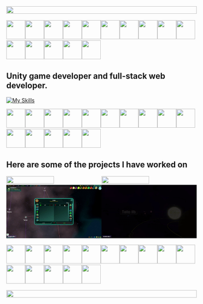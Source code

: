 <!--📏LINE-->
<img src="https://i.imgur.com/dBaSKWF.gif" height="20" width="100%">

<img src="https://github.com/seanprashad/slackmoji/blob/master/emoji/parrots/parrot-laptop.gif" height="50" width="50"><img src="https://github.com/seanprashad/slackmoji/blob/master/emoji/parrots/parrot-laptop.gif" height="50" width="50"><img src="https://github.com/seanprashad/slackmoji/blob/master/emoji/parrots/parrot-laptop.gif" height="50" width="50"><img src="https://github.com/seanprashad/slackmoji/blob/master/emoji/parrots/parrot-laptop.gif" height="50" width="50"><img src="https://github.com/seanprashad/slackmoji/blob/master/emoji/parrots/parrot-laptop.gif" height="50" width="50"><img src="https://github.com/seanprashad/slackmoji/blob/master/emoji/parrots/parrot-laptop.gif" height="50" width="50"><img src="https://github.com/seanprashad/slackmoji/blob/master/emoji/parrots/parrot-laptop.gif" height="50" width="50"><img src="https://github.com/seanprashad/slackmoji/blob/master/emoji/parrots/parrot-laptop.gif" height="50" width="50"><img src="https://github.com/seanprashad/slackmoji/blob/master/emoji/parrots/parrot-laptop.gif" height="50" width="50"><img src="https://github.com/seanprashad/slackmoji/blob/master/emoji/parrots/parrot-laptop.gif" height="50" width="50"><img src="https://github.com/seanprashad/slackmoji/blob/master/emoji/parrots/parrot-laptop.gif" height="50" width="50"><img src="https://github.com/seanprashad/slackmoji/blob/master/emoji/parrots/parrot-laptop.gif" height="50" width="50"><img src="https://github.com/seanprashad/slackmoji/blob/master/emoji/parrots/parrot-laptop.gif" height="50" width="50"><img src="https://github.com/seanprashad/slackmoji/blob/master/emoji/parrots/parrot-laptop.gif" height="50" width="50"><img src="https://github.com/seanprashad/slackmoji/blob/master/emoji/parrots/parrot-laptop.gif" height="50" width="50">

## Unity game developer and full-stack web developer.

[![My Skills](https://skillicons.dev/icons?i=unity,cs,net,ts,nodejs,react,angular,bash,mongodb,mysql,aws,redux,docker,python,java,discord,c)](https://skillicons.dev)

<!--🦜PARROTSEMOJI / 🌐WEBSITE: https://github.com/seanprashad/slackmoji/ -->
<p align="center">
  
<img src="https://github.com/seanprashad/slackmoji/blob/master/emoji/parrots/parrot-moonwalking.gif?raw=true" height="50" width="50"><img src="https://github.com/seanprashad/slackmoji/blob/master/emoji/parrots/parrot-moonwalking.gif?raw=true" height="50" width="50"><img src="https://github.com/seanprashad/slackmoji/blob/master/emoji/parrots/parrot-moonwalking.gif?raw=true" height="50" width="50"><img src="https://github.com/seanprashad/slackmoji/blob/master/emoji/parrots/parrot-moonwalking.gif?raw=true" height="50" width="50"><img src="https://github.com/seanprashad/slackmoji/blob/master/emoji/parrots/parrot-moonwalking.gif?raw=true" height="50" width="50"><img src="https://github.com/seanprashad/slackmoji/blob/master/emoji/parrots/parrot-moonwalking.gif?raw=true" height="50" width="50"><img src="https://github.com/seanprashad/slackmoji/blob/master/emoji/parrots/parrot-moonwalking.gif?raw=true" height="50" width="50"><img src="https://github.com/seanprashad/slackmoji/blob/master/emoji/parrots/parrot-moonwalking.gif?raw=true" height="50" width="50"><img src="https://github.com/seanprashad/slackmoji/blob/master/emoji/parrots/parrot-moonwalking.gif?raw=true" height="50" width="50"><img src="https://github.com/seanprashad/slackmoji/blob/master/emoji/parrots/parrot-moonwalking.gif?raw=true" height="50" width="50"><img src="https://github.com/seanprashad/slackmoji/blob/master/emoji/parrots/parrot-moonwalking.gif?raw=true" height="50" width="50"><img src="https://github.com/seanprashad/slackmoji/blob/master/emoji/parrots/parrot-moonwalking.gif?raw=true" height="50" width="50"><img src="https://github.com/seanprashad/slackmoji/blob/master/emoji/parrots/parrot-moonwalking.gif?raw=true" height="50" width="50"><img src="https://github.com/seanprashad/slackmoji/blob/master/emoji/parrots/parrot-moonwalking.gif?raw=true" height="50" width="50"><img src="https://github.com/seanprashad/slackmoji/blob/master/emoji/parrots/parrot-moonwalking.gif?raw=true" height="50" width="50">
  
## Here are some of the projects I have worked on
<a href="https://newstarsgame.com" target="_blank"><img src="https://cdn.cloudflare.steamstatic.com/steam/apps/2231270/ss_09bd32adb6b6d7c941ec076783038ab336eca676.1920x1080.jpg" height="50%" width="50%"></a><a href="https://newstarsgame.com" target="_blank"><img src="https://cdn.cloudflare.steamstatic.com/steam/apps/2231270/ss_27e3b3608724a2d306f0106cddbc358d29587ad4.1920x1080.jpg" height="50%" width="50%"></a><a href="https://newstarsgame.com" target="_blank"><img src="./images/newstars-trading.gif" height="50%" width="50%"></a><a href="https://newstarsgame.com" target="_blank"><img src="./images/newstars-exploration.gif" height="50%" width="50%"></a>
  
<img src="https://github.com/seanprashad/slackmoji/blob/master/emoji/parrots/parrot-maracas.gif?raw=true" height="50" width="50"><img src="https://github.com/seanprashad/slackmoji/blob/master/emoji/parrots/parrot-maracas.gif?raw=true" height="50" width="50"><img src="https://github.com/seanprashad/slackmoji/blob/master/emoji/parrots/parrot-maracas.gif?raw=true" height="50" width="50"><img src="https://github.com/seanprashad/slackmoji/blob/master/emoji/parrots/parrot-maracas.gif?raw=true" height="50" width="50"><img src="https://github.com/seanprashad/slackmoji/blob/master/emoji/parrots/parrot-maracas.gif?raw=true" height="50" width="50"><img src="https://github.com/seanprashad/slackmoji/blob/master/emoji/parrots/parrot-maracas.gif?raw=true" height="50" width="50"><img src="https://github.com/seanprashad/slackmoji/blob/master/emoji/parrots/parrot-maracas.gif?raw=true" height="50" width="50"><img src="https://github.com/seanprashad/slackmoji/blob/master/emoji/parrots/parrot-maracas.gif?raw=true" height="50" width="50"><img src="https://github.com/seanprashad/slackmoji/blob/master/emoji/parrots/parrot-maracas.gif?raw=true" height="50" width="50"><img src="https://github.com/seanprashad/slackmoji/blob/master/emoji/parrots/parrot-maracas.gif?raw=true" height="50" width="50"><img src="https://github.com/seanprashad/slackmoji/blob/master/emoji/parrots/parrot-maracas.gif?raw=true" height="50" width="50"><img src="https://github.com/seanprashad/slackmoji/blob/master/emoji/parrots/parrot-maracas.gif?raw=true" height="50" width="50"><img src="https://github.com/seanprashad/slackmoji/blob/master/emoji/parrots/parrot-maracas.gif?raw=true" height="50" width="50"><img src="https://github.com/seanprashad/slackmoji/blob/master/emoji/parrots/parrot-maracas.gif?raw=true" height="50" width="50"><img src="https://github.com/seanprashad/slackmoji/blob/master/emoji/parrots/parrot-maracas.gif?raw=true" height="50" width="50">
 
 <div height="160px"></div>
  <!--📏LINE-->
<img src="https://i.imgur.com/dBaSKWF.gif" height="20" width="100%">
